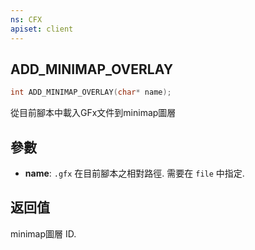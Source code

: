 ```yaml
---
ns: CFX
apiset: client
---
```

## ADD_MINIMAP_OVERLAY

```c
int ADD_MINIMAP_OVERLAY(char* name);
```

從目前腳本中載入GFx文件到minimap圖層 

## 參數
* **name**: `.gfx` 在目前腳本之相對路徑. 需要在 `file` 中指定.

## 返回值
minimap圖層 ID.
